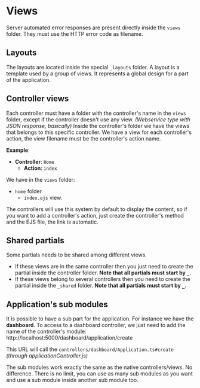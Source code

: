 # Views

Server automated error responses are present directly inside the `views` folder. They must use the HTTP error code as filename.

## Layouts
The layouts are located inside the special `_layouts` folder. A layout is a template used by a group of views.
It represents a global design for a part of the application.

## Controller views
Each controller must have a folder with the controller's name in the `views` folder, except if the controller doesn't use any view. *(Webservice type with JSON response, basically)*
Inside the controller's folder we have the views that belongs to this specific controller. We have a view for each controller's action, the view filename must be the controller's action name.

**Example**:

- **Controller**: `Home`
    - **Action**: `index`

We have in the `views` folder:

- `home` folder
    - `index.ejs` view.
    
The controllers will use this system by default to display the content, so if you want to add a controller's action, just create the controller's method and the EJS file, the link is automatic.

## Shared partials
Some partials needs to be shared among different views.

- If these views are in the same controller then you just need to create the partial inside the controller folder. **Note that all partials must start by `_`.**
- If these views belong to several controllers then you need to create the partial inside the `_shared` folder. **Note that all partials must start by `_`.**

## Application's sub modules
It is possible to have a sub part for the application. For instance we have the **dashboard**.
To access to a dashboard controller, we just need to add the name of the controller's module: http://localhost:5000/dashboard/application/create

This URL will call the `controllers/dashboard/Application.ts#create` *(through applicationController.js)*

The sub modules work exactly the same as the native controllers/views. No difference. There is no limit, you can use as many sub modules as you want and use a sub module inside another sub module too.
